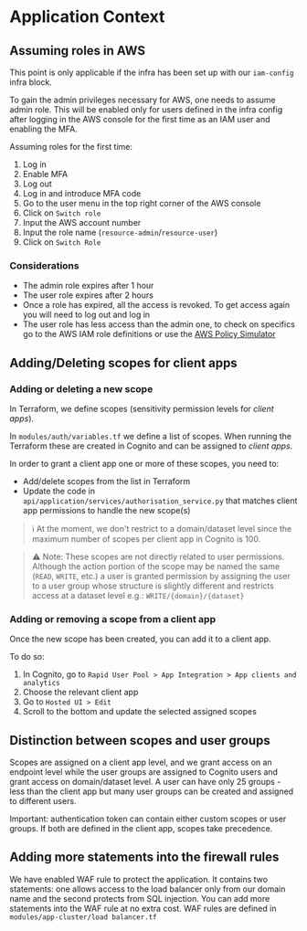 # Application Context

## Assuming roles in AWS
This point is only applicable if the infra has been set up with our `iam-config` infra block.

To gain the admin privileges necessary for AWS, one needs to assume admin role. This will be enabled only for users
defined in the infra config after logging in the AWS console for the first time as an IAM user and enabling the MFA.

Assuming roles for the first time:
1) Log in
2) Enable MFA
3) Log out
4) Log in and introduce MFA code
5) Go to the user menu in the top right corner of the AWS console
6) Click on `Switch role`
7) Input the AWS account number
8) Input the role name (`resource-admin`/`resource-user`)
9) Click on `Switch Role`

### Considerations
- The admin role expires after 1 hour
- The user role expires after 2 hours
- Once a role has expired, all the access is revoked. To get access again you will need to log out and log in
- The user role has less access than the admin one, to check on specifics go to the AWS IAM role definitions or
use the [AWS Policy Simulator](https://policysim.aws.amazon.com/home/index.jsp?#)

## Adding/Deleting scopes for client apps

### Adding or deleting a new scope

In Terraform, we define scopes (sensitivity permission levels for _client apps_).

In `modules/auth/variables.tf` we define a list of scopes. When running the Terraform these are created in Cognito and
can be assigned to _client apps_.


In order to grant a client app one or more of these scopes, you need to:

- Add/delete scopes from the list in Terraform
- Update the code in `api/application/services/authorisation_service.py` that matches client app permissions to handle the new scope(s)

> ℹ️ At the moment, we don't restrict to a domain/dataset level since the maximum number of scopes per client app
> in Cognito is 100.

> ⚠️ Note: These scopes are not directly related to user permissions. Although the action portion of the scope may be named the same (`READ`, `WRITE`, etc.)
> a user is granted permission by assigning the user to a user group whose structure is slightly different and restricts access at a dataset level e.g.: `WRITE/{domain}/{dataset}`

### Adding or removing a scope from a client app

Once the new scope has been created, you can add it to a client app.

To do so:
1. In Cognito, go to `Rapid User Pool > App Integration > App clients and analytics`
2. Choose the relevant client app
3. Go to `Hosted UI > Edit`
4. Scroll to the bottom and update the selected assigned scopes

## Distinction between scopes and user groups

Scopes are assigned on a client app level, and we grant access on an endpoint level while the user groups are assigned
to Cognito users and grant access on domain/dataset level. A user can have only 25 groups - less than the client app but
many user groups can be created and assigned to different users.

Important: authentication token can contain either custom scopes or user groups. If both are defined in the client app,
scopes take precedence.

## Adding more statements into the firewall rules

We have enabled WAF rule to protect the application. It contains two statements: one allows access to the load balancer
only from our domain name and the second protects from SQL injection. You can add more statements into the WAF rule at
no extra cost. WAF rules are defined in `modules/app-cluster/load balancer.tf`
